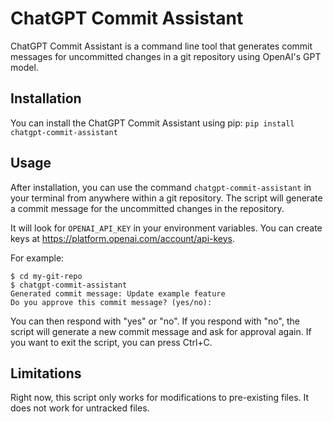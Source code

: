 # ChatGPT Commit Assistant

ChatGPT Commit Assistant is a command line tool that generates commit messages for uncommitted changes in a git repository using OpenAI's GPT model.

## Installation

You can install the ChatGPT Commit Assistant using pip: `pip install chatgpt-commit-assistant`

## Usage

After installation, you can use the command `chatgpt-commit-assistant` in your terminal from anywhere within a git repository. The script will generate a commit message for the uncommitted changes in the repository.

It will look for `OPENAI_API_KEY` in your environment variables. You can create keys at https://platform.openai.com/account/api-keys.

For example:

```
$ cd my-git-repo
$ chatgpt-commit-assistant
Generated commit message: Update example feature
Do you approve this commit message? (yes/no):
```

You can then respond with "yes" or "no". If you respond with "no", the script will generate a new commit message and ask for approval again. If you want to exit the script, you can press Ctrl+C.

## Limitations

Right now, this script only works for modifications to pre-existing files. It does not work for untracked files.
